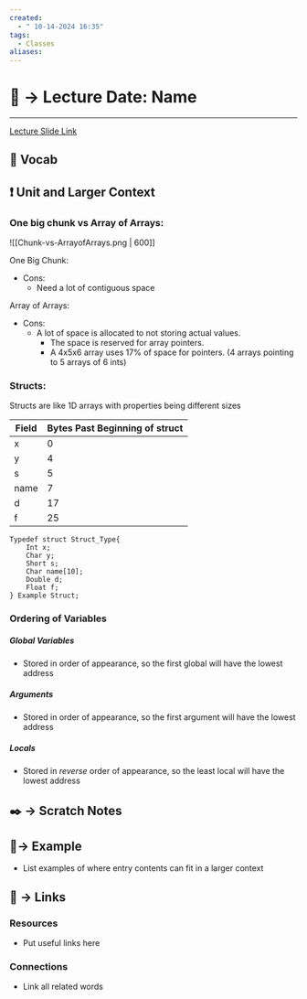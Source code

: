 ```yaml
---
created:
  - " 10-14-2024 16:35"
tags:
  - Classes
aliases:
---
```


# 📗 -> Lecture Date: Name
---
[Lecture Slide Link](https://docs.google.com/presentation/d/1IeF5L5ctAIwiGFlJrs5pTeIUUNcjc_Au7ilmGt-u9N4/edit#slide=id.g1e7652563e_1_114)

## 🎤 Vocab


## ❗ Unit and Larger Context
### One big chunk vs Array of Arrays:
![[Chunk-vs-ArrayofArrays.png | 600]]

One Big Chunk:
- Cons:
	- Need a lot of contiguous space

Array of Arrays:
- Cons:
	- A lot of space is allocated to not storing actual values. 
		- The space is reserved for array pointers. 
		- A 4x5x6 array uses 17% of space for pointers. (4 arrays pointing to 5 arrays of 6 ints)


### Structs:
Structs are like 1D arrays with properties being different sizes

| Field | Bytes Past Beginning of struct |
| ----- | ------------------------------ |
| x     | 0                              |
| y     | 4                              |
| s     | 5                              |
| name  | 7                              |
| d     | 17                             |
| f     | 25                             |
```
Typedef struct Struct_Type{
	Int x;
	Char y;
	Short s;
	Char name[10];
	Double d;
	Float f;
} Example Struct; 
```


### Ordering of Variables
##### Global Variables
- Stored in order of appearance, so the first global will have the lowest address
##### Arguments
- Stored in order of appearance, so the first argument will have the lowest address
##### Locals
- Stored in *reverse* order of appearance, so the least local will have the lowest address


## ✒️ -> Scratch Notes


## 🧪-> Example
- List examples of where entry contents can fit in a larger context

## 🔗 -> Links
### Resources
- Put useful links here

### Connections
- Link all related words
